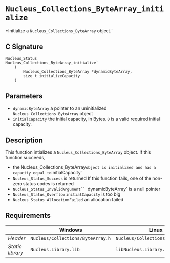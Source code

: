 # `Nucleus_Collections_ByteArray_initialize`
*Initialize a `Nucleus_Collections_ByteArray` object.`

## C Signature
```
Nucleus_Status
Nucleus_Collections_ByteArray_initialize`
    (
        Nucleus_Collections_ByteArray *dynamicByteArray,
        size_t initializeCapacity
    )
```

## Parameters
- `dynamicByteArray` a pointer to an uninitialized `Nucleus_Collections_ByteArray` object
- `initialCapacity` the initial capacity, in Bytes. `0` is a valid required initial capacity.

## Description
This function intializes a `Nucleus_Collections_ByteArray` object.
If this function succeeds,
- the Nucleus_Collections_ByteArray` object is initialized and has a capacity equal to `initialCapacity`
- `Nucleus_Status_Success` is returned
If this function fails, one of the non-zero status codes is returned
- `Nucleus_Status_InvalidArgument`` `dynamicByteArray` is a null pointer
- `Nucleus_Status_Overflow` `initialCapacity` is too big
- `Nucleus_Status_AllocationFailed` an allocation failed

## Requirements

|                      | Windows                           | Linux                             |
|----------------------|-----------------------------------|-----------------------------------|
| *Header*             | `Nucleus/Collections/ByteArray.h` | `Nucleus/Collections/ByteArray.h` |
| *Static library*     | `Nucleus.Library.lib`             | `libNucleus.Library.a`            |
